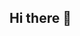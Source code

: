 ## Hi there 👋

<!--
**avdhut400/avdhut400** is a ✨ _special_ ✨ repository because its `README.md` (this file) appears on your GitHub profile.

[![Hacktoberfest](https://img.shields.io/badge/Hacktoberfest-2025-green?style=for-the-badge)](https://hacktoberfest.com/participants/avdhut400)

-->
